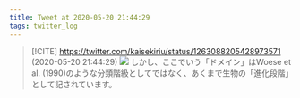 ```yaml
---
title: Tweet at 2020-05-20 21:44:29
tags: twitter_log
---
```


> [!CITE] https://twitter.com/kaisekiriu/status/1263088205428973571 (2020-05-20 21:44:29)
> ![](https://twitter.com/kaisekiriu/status/1263088205428973571)
> しかし、ここでいう「ドメイン」はWoese et al. (1990)のような分類階級としてではなく、あくまで生物の「進化段階」として記されています。

